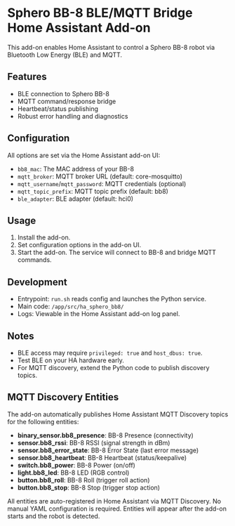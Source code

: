 # Sphero BB-8 BLE/MQTT Bridge Home Assistant Add-on

This add-on enables Home Assistant to control a Sphero BB-8 robot via Bluetooth Low Energy (BLE) and MQTT.

## Features

- BLE connection to Sphero BB-8
- MQTT command/response bridge
- Heartbeat/status publishing
- Robust error handling and diagnostics

## Configuration

All options are set via the Home Assistant add-on UI:

- `bb8_mac`: The MAC address of your BB-8
- `mqtt_broker`: MQTT broker URL (default: core-mosquitto)
- `mqtt_username`/`mqtt_password`: MQTT credentials (optional)
- `mqtt_topic_prefix`: MQTT topic prefix (default: bb8)
- `ble_adapter`: BLE adapter (default: hci0)

## Usage

1. Install the add-on.
2. Set configuration options in the add-on UI.
3. Start the add-on. The service will connect to BB-8 and bridge MQTT commands.

## Development

- Entrypoint: `run.sh` reads config and launches the Python service.
- Main code: `/app/src/ha_sphero_bb8/`
- Logs: Viewable in the Home Assistant add-on log panel.

## Notes

- BLE access may require `privileged: true` and `host_dbus: true`.
- Test BLE on your HA hardware early.
- For MQTT discovery, extend the Python code to publish discovery topics.

## MQTT Discovery Entities

The add-on automatically publishes Home Assistant MQTT Discovery topics for the following entities:

- **binary_sensor.bb8_presence**: BB-8 Presence (connectivity)
- **sensor.bb8_rssi**: BB-8 RSSI (signal strength in dBm)
- **sensor.bb8_error_state**: BB-8 Error State (last error message)
- **sensor.bb8_heartbeat**: BB-8 Heartbeat (status/keepalive)
- **switch.bb8_power**: BB-8 Power (on/off)
- **light.bb8_led**: BB-8 LED (RGB control)
- **button.bb8_roll**: BB-8 Roll (trigger roll action)
- **button.bb8_stop**: BB-8 Stop (trigger stop action)

All entities are auto-registered in Home Assistant via MQTT Discovery. No manual YAML configuration is required. Entities will appear after the add-on starts and the robot is detected.
